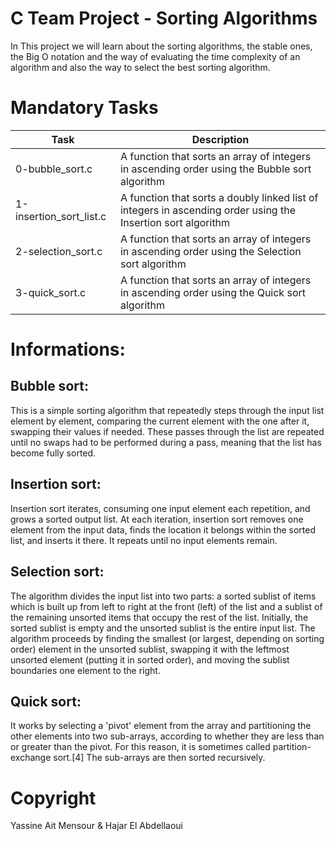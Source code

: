 # C Team Project - Sorting Algorithms

In This project we will learn about the sorting algorithms, the stable ones, the Big O notation and the way of evaluating the time complexity of an algorithm and also the way to select the best sorting algorithm.

# Mandatory Tasks

| Task | Description |
| ---- | ----------- |
| 0-bubble_sort.c | A function that sorts an array of integers in ascending order using the Bubble sort algorithm | 
| 1-insertion_sort_list.c | A function that sorts a doubly linked list of integers in ascending order using the Insertion sort algorithm |
| 2-selection_sort.c | A function that sorts an array of integers in ascending order using the Selection sort algorithm |
| 3-quick_sort.c | A function that sorts an array of integers in ascending order using the Quick sort algorithm |

# Informations:
## Bubble sort:
This is a simple sorting algorithm that repeatedly steps through the input list element by element, comparing the current element with the one after it, swapping their values if needed. These passes through the list are repeated until no swaps had to be performed during a pass, meaning that the list has become fully sorted.

## Insertion sort:
Insertion sort iterates, consuming one input element each repetition, and grows a sorted output list. At each iteration, insertion sort removes one element from the input data, finds the location it belongs within the sorted list, and inserts it there. It repeats until no input elements remain.

## Selection sort:
The algorithm divides the input list into two parts: a sorted sublist of items which is built up from left to right at the front (left) of the list and a sublist of the remaining unsorted items that occupy the rest of the list. Initially, the sorted sublist is empty and the unsorted sublist is the entire input list. The algorithm proceeds by finding the smallest (or largest, depending on sorting order) element in the unsorted sublist, swapping it with the leftmost unsorted element (putting it in sorted order), and moving the sublist boundaries one element to the right.

## Quick sort:
It works by selecting a 'pivot' element from the array and partitioning the other elements into two sub-arrays, according to whether they are less than or greater than the pivot. For this reason, it is sometimes called partition-exchange sort.[4] The sub-arrays are then sorted recursively.



# Copyright
Yassine Ait Mensour & Hajar El Abdellaoui
